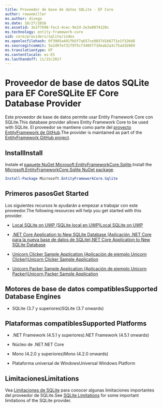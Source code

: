 ```yaml
---
title: Proveedor de base de datos SQLite - EF Core
author: rowanmiller
ms.author: divega
ms.date: 10/27/2016
ms.assetid: 3e2f7698-fec2-4cec-9e2d-2e3e0074120c
ms.technology: entity-framework-core
uid: core/providers/sqlite/index
ms.openlocfilehash: 0f3905a491fb5f7a657ce9037d166771e1f326d8
ms.sourcegitcommit: 5e2d97e731f975cf3405ff3deab2a3c75ad1b969
ms.translationtype: HT
ms.contentlocale: es-ES
ms.lasthandoff: 11/15/2017
---
```

# <a name="sqlite-ef-core-database-provider"></a><span data-ttu-id="ab7da-102">Proveedor de base de datos SQLite para EF Core</span><span class="sxs-lookup"><span data-stu-id="ab7da-102">SQLite EF Core Database Provider</span></span>

<span data-ttu-id="ab7da-103">Este proveedor de base de datos permite usar Entity Framework Core con SQLite.</span><span class="sxs-lookup"><span data-stu-id="ab7da-103">This database provider allows Entity Framework Core to be used with SQLite.</span></span> <span data-ttu-id="ab7da-104">El proveedor se mantiene como parte del [proyecto EntityFramework de GitHub](https://github.com/aspnet/EntityFramework).</span><span class="sxs-lookup"><span data-stu-id="ab7da-104">The provider is maintained as part of the [EntityFramework GitHub project](https://github.com/aspnet/EntityFramework).</span></span>

## <a name="install"></a><span data-ttu-id="ab7da-105">Install</span><span class="sxs-lookup"><span data-stu-id="ab7da-105">Install</span></span>

<span data-ttu-id="ab7da-106">Instale el [paquete NuGet Microsoft.EntityFrameworkCore.Sqlite](https://www.nuget.org/packages/Microsoft.EntityFrameworkCore.Sqlite/).</span><span class="sxs-lookup"><span data-stu-id="ab7da-106">Install the [Microsoft.EntityFrameworkCore.Sqlite NuGet package](https://www.nuget.org/packages/Microsoft.EntityFrameworkCore.Sqlite/).</span></span>

``` powershell
Install-Package Microsoft.EntityFrameworkCore.Sqlite
```

## <a name="get-started"></a><span data-ttu-id="ab7da-107">Primeros pasos</span><span class="sxs-lookup"><span data-stu-id="ab7da-107">Get Started</span></span>

<span data-ttu-id="ab7da-108">Los siguientes recursos le ayudarán a empezar a trabajar con este proveedor.</span><span class="sxs-lookup"><span data-stu-id="ab7da-108">The following resources will help you get started with this provider.</span></span>
* [<span data-ttu-id="ab7da-109">Local SQLite on UWP (SQLite local en UWP)</span><span class="sxs-lookup"><span data-stu-id="ab7da-109">Local SQLite on UWP</span></span>](../../get-started/uwp/getting-started.md)

* [<span data-ttu-id="ab7da-110">.NET Core Application to New SQLite Database (Aplicación .NET Core para la nueva base de datos de SQLite)</span><span class="sxs-lookup"><span data-stu-id="ab7da-110">.NET Core Application to New SQLite Database</span></span>](../../get-started/netcore/new-db-sqlite.md)

* [<span data-ttu-id="ab7da-111">Unicorn Clicker Sample Application (Aplicación de ejemplo Unicorn Clicker)</span><span class="sxs-lookup"><span data-stu-id="ab7da-111">Unicorn Clicker Sample Application</span></span>](https://github.com/rowanmiller/UnicornStore/tree/master/UnicornClicker/UWP)

* [<span data-ttu-id="ab7da-112">Unicorn Packer Sample Application (Aplicación de ejemplo Unicorn Packer)</span><span class="sxs-lookup"><span data-stu-id="ab7da-112">Unicorn Packer Sample Application</span></span>](https://github.com/rowanmiller/UnicornStore/tree/master/UnicornPacker)

## <a name="supported-database-engines"></a><span data-ttu-id="ab7da-113">Motores de base de datos compatibles</span><span class="sxs-lookup"><span data-stu-id="ab7da-113">Supported Database Engines</span></span>

* <span data-ttu-id="ab7da-114">SQLite (3.7 y superiores)</span><span class="sxs-lookup"><span data-stu-id="ab7da-114">SQLite (3.7 onwards)</span></span>

## <a name="supported-platforms"></a><span data-ttu-id="ab7da-115">Plataformas compatibles</span><span class="sxs-lookup"><span data-stu-id="ab7da-115">Supported Platforms</span></span>

* <span data-ttu-id="ab7da-116">.NET Framework (4.5.1 y superiores)</span><span class="sxs-lookup"><span data-stu-id="ab7da-116">.NET Framework (4.5.1 onwards)</span></span>

* <span data-ttu-id="ab7da-117">Núcleo de .NET</span><span class="sxs-lookup"><span data-stu-id="ab7da-117">.NET Core</span></span>

* <span data-ttu-id="ab7da-118">Mono (4.2.0 y superiores)</span><span class="sxs-lookup"><span data-stu-id="ab7da-118">Mono (4.2.0 onwards)</span></span>

* <span data-ttu-id="ab7da-119">Plataforma universal de Windows</span><span class="sxs-lookup"><span data-stu-id="ab7da-119">Universal Windows Platform</span></span>

## <a name="limitations"></a><span data-ttu-id="ab7da-120">Limitaciones</span><span class="sxs-lookup"><span data-stu-id="ab7da-120">Limitations</span></span>

<span data-ttu-id="ab7da-121">Vea [Limitaciones de SQLite](limitations.md) para conocer algunas limitaciones importantes del proveedor de SQLite.</span><span class="sxs-lookup"><span data-stu-id="ab7da-121">See [SQLite Limitations](limitations.md) for some important limitations of the SQLite provider.</span></span>
